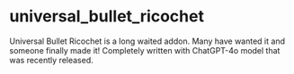 # universal_bullet_ricochet
 Universal Bullet Ricochet is a long waited addon. Many have wanted it and someone finally made it! Completely written with ChatGPT-4o model that was recently released.
